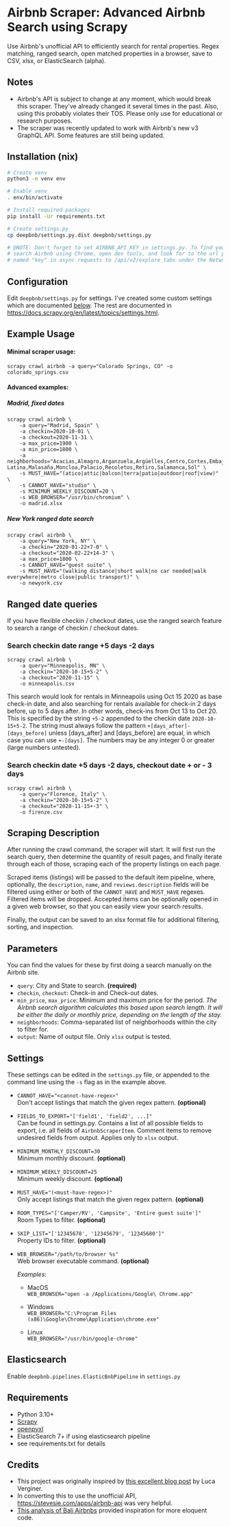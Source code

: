# Airbnb Scraper: Advanced Airbnb Search using Scrapy 

Use Airbnb's unofficial API to efficiently search for rental properties. 
Regex matching, ranged search, open matched properties in a browser, save to CSV, xlsx, or ElasticSearch (alpha).


## Notes

- Airbnb's API is subject to change at any moment, which would break this scraper. They've already changed it several times in the past. Also, using this probably violates their TOS. Please only use for educational or research purposes.
- The scraper was recently updated to work with Airbnb's new v3 GraphQL API. Some features are still being updated. 


## Installation (nix)

```bash
# Create venv
python3 -m venv env

# Enable venv
. env/bin/activate

# Install required packages
pip install -Ur requirements.txt

# Create settings.py
cp deepbnb/settings.py.dist deepbnb/settings.py

# @NOTE: Don't forget to set AIRBNB_API_KEY in settings.py. To find your API key, 
# search Airbnb using Chrome, open dev tools, and look for to the url parameter  
# named "key" in async requests to /api/v2/explore_tabs under the Network tab.
```


## Configuration

Edit `deepbnb/settings.py` for settings. I've created some custom settings which are documented [below](https://github.com/digital-engineering/airbnb-scraper#settings). The rest are documented in https://docs.scrapy.org/en/latest/topics/settings.html.


## Example Usage

#### Minimal scraper usage:

    scrapy crawl airbnb -a query="Colorado Springs, CO" -o colorado_springs.csv
    
#### Advanced examples:

##### Madrid, fixed dates
```
scrapy crawl airbnb \
    -a query="Madrid, Spain" \
    -a checkin=2020-10-01 \
    -a checkout=2020-11-31 \
    -a max_price=1900 \
    -a min_price=1800 \
    -a neighborhoods="Acacias,Almagro,Arganzuela,Argüelles,Centro,Cortes,Embajadores,Imperial,Jerónimos,La Latina,Malasaña,Moncloa,Palacio,Recoletos,Retiro,Salamanca,Sol" \
    -s MUST_HAVE="(atico|attic|balcon|terra|patio|outdoor|roof|view)" \
    -s CANNOT_HAVE="studio" \
    -s MINIMUM_WEEKLY_DISCOUNT=20 \
    -s WEB_BROWSER="/usr/bin/chromium" \
    -o madrid.xlsx
```
##### New York ranged date search
```
scrapy crawl airbnb \
    -a query="New York, NY" \
    -a checkin="2020-01-22+7-0" \
    -a checkout="2020-02-22+14-3" \
    -a max_price=1800 \
    -s CANNOT_HAVE="guest suite" \
    -s MUST_HAVE="(walking distance|short walk|no car needed|walk everywhere|metro close|public transport)" \
    -o newyork.csv
```

## Ranged date queries

If you have flexible checkin / checkout dates, use the ranged search feature to search a range of checkin / checkout dates.

### Search checkin date range +5 days -2 days

    scrapy crawl airbnb \
        -a query="Minneapolis, MN" \
        -a checkin="2020-10-15+5-2" \
        -a checkout="2020-11-15" \
        -o minneapolis.csv

This search would look for rentals in Minneapolis using Oct 15 2020 as base check-in date, and also searching for rentals
available for check-in 2 days before, up to 5 days after. In other words, check-ins from Oct 13 to Oct 20. This is specified
by the string `+5-2` appended to the checkin date `2020-10-15+5-2`. The string must always follow the pattern 
`+[days_after]-[days_before]` unless \[days\_after\] and \[days\_before\] are equal, in which case you can use `+-[days]`.
The numbers may be any integer 0 or greater (large numbers untested).

### Search checkin date +5 days -2 days, checkout date + or - 3 days

    scrapy crawl airbnb \
        -a query="Florence, Italy" \
        -a checkin="2020-10-15+5-2" \
        -a checkout="2020-11-15+-3" \
        -o firenze.csv


## Scraping Description

After running the crawl command, the scraper will start. It will first run the 
search query, then determine the quantity of result pages, and finally iterate 
through each of those, scraping each of the property listings on each page.

Scraped items (listings) will be passed to the default item pipeline, where, 
optionally, the `description`, `name`, and `reviews.description` fields will 
be filtered using either or both of the `CANNOT_HAVE` and `MUST_HAVE` regexes. 
Filtered items will be dropped. Accepted items can be optionally opened in a 
given web browser, so that you can easily view your search results.

Finally, the output can be saved to an xlsx format file for additional 
filtering, sorting, and inspection.

## Parameters

You can find the values for these by first doing a search manually on the 
Airbnb site. 

* `query`: City and State to search. **(required)** 
* `checkin`, `checkout`: Check-in and Check-out dates.
* `min_price`, `max_price`: Minimum and maximum price for the period.
  *The Airbnb search algorithm calculates this based upon search length. 
  It will be either the daily or monthly price, depending on the length
  of the stay.*
* `neighborhoods`: Comma-separated list of neighborhoods within the city
  to filter for.
* `output`: Name of output file. Only `xlsx` output is tested.

## Settings

These settings can be edited in the `settings.py` file, or appended to the 
command line using the `-s` flag as in the example above.

* `CANNOT_HAVE="<cannot-have-regex>"`  
  Don't accept listings that match the given regex pattern. 
  **(optional)**
  
* `FIELDS_TO_EXPORT="['field1', 'field2', ...]"`  
  Can be found in settings.py. Contains a list of all possible fields to 
  export, i.e. all fields of `AirbnbScraperItem`. Comment items to 
  remove undesired fields from output. Applies only to `xlsx` output.
  
* `MINIMUM_MONTHLY_DISCOUNT=30`  
  Minimum monthly discount. 
  **(optional)**

* `MINIMUM_WEEKLY_DISCOUNT=25`  
  Minimum weekly discount. 
  **(optional)**

* `MUST_HAVE="(<must-have-regex>)"`  
  Only accept listings that match the given regex pattern. 
  **(optional)**

* `ROOM_TYPES="['Camper/RV', 'Campsite', 'Entire guest suite']"`  
  Room Types to filter. 
  **(optional)**

* `SKIP_LIST="['12345678', '12345679', '12345680']"`  
  Property IDs to filter. 
  **(optional)**

* `WEB_BROWSER="/path/to/browser %s"`  
  Web browser executable command. **(optional)**  
    
  *Examples*:
  - MacOS  
  `WEB_BROWSER="open -a /Applications/Google\ Chrome.app"`

  - Windows  
  `WEB_BROWSER="C:\Program Files (x86)\Google\Chrome\Application\chrome.exe"`
    
  - Linux  
  `WEB_BROWSER="/usr/bin/google-chrome"`

## Elasticsearch

Enable `deepbnb.pipelines.ElasticBnbPipeline` in `settings.py`

## Requirements

* Python 3.10+
* [Scrapy](http://scrapy.org/)
* [openpyxl](https://openpyxl.readthedocs.io/en/default/#installation)
* ElasticSearch 7+ if using elasticsearch pipeline
* see requirements.txt for details


## Credits

- This project was originally inspired by [this excellent blog post](http://www.verginer.eu/blog/web-scraping-airbnb/) 
  by Luca Verginer.
- In converting this to use the unofficial API, https://stevesie.com/apps/airbnb-api was very helpful.
- [This analysis of Bali Airbnbs](https://github.com/daben/m2851-prac1) provided inspiration for more eloquent code.
